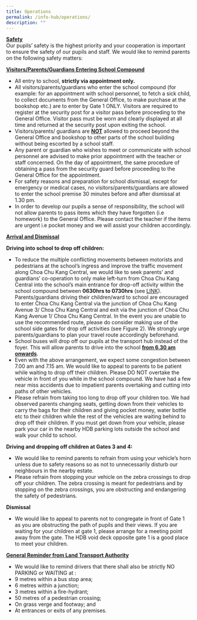 ```yaml
---
title: Operations
permalink: /info-hub/operations/
description: ""
---
```

<p><u><strong>Safety<br /></strong></u>Our pupils&rsquo; safety is the highest priority and your cooperation is important to ensure the safety of our pupils and staff. We would like to remind parents on the following safety matters:</p>
<p><strong><u>Visitors/Parents/Guardians Entering School Compound</u></strong></p>
<ul>
<li>All entry to school,&nbsp;<strong>strictly via&nbsp;appointment&nbsp;only.</strong></li>
<li>All visitors/parents/guardians who enter the school compound (for example: for an appointment with school personnel, to fetch a sick child, to collect documents from the General Office, to make purchase at the bookshop etc.) are to enter by Gate 1 ONLY. Visitors are required to register at the security post for a visitor pass before proceeding to the General Office. Visitor pass must be worn and clearly displayed at all time and&nbsp;returned at the security post upon exiting the school.</li>
<li>Visitors/parents/ guardians are&nbsp;<strong><u>NOT</u></strong>&nbsp;allowed to proceed beyond the General Office and bookshop to other parts of the school building without being escorted by a school staff.</li>
<li>Any parent or guardian who wishes to meet or communicate with school personnel are advised to make prior appointment with the teacher or staff concerned. On the day of appointment, the same procedure of obtaining a pass&nbsp;from the security guard before proceeding to the General Office for the appointment.</li>
<li>For safety reasons and preparation for school dismissal, except for emergency or medical cases, no visitors/parents/guardians are allowed to enter the school premise 30 minutes before and after dismissal at 1.30 pm.</li>
<li>In order to develop our pupils a sense of responsibility, the school will not allow parents to pass items which they have forgotten (i.e homework) to the General Office. Please contact the teacher if the items are urgent i.e pocket money and we will assist your children accordingly.</li>
</ul>
<p><strong><u>Arrival and Dismissal</u></strong></p>
<p><strong>Driving into school to drop off children:</strong></p>
<ul>
<li>To reduce the multiple conflicting movements between motorists and pedestrians at the school&rsquo;s ingress and improve the traffic movement along Choa Chu Kang Central, we would like to seek parents&rsquo; and guardians&rsquo; co-operation to only make left-turn from Choa Chu Kang Central into the school&rsquo;s main entrance for drop-off activity within the school compound between&nbsp;<strong>0630hrs to 0730hrs</strong>&nbsp;(see&nbsp;<a href="https://drive.google.com/file/d/1t_NtoJ3bMo8IxbUdWkObpp0p390R5piB/view?usp=sharing" target="_blank" rel="noopener">LINK</a>). Parents/guardians driving their children/ward to school are encouraged to enter Choa Chu Kang Central via the junction of Choa Chu Kang Avenue 3/ Choa Chu Kang Central and exit via the junction of Choa Chu Kang Avenue 1/ Choa Chu Kang Central. In the event you are unable to use the recommended route, please do consider making use of the school side gates for drop off activities (see Figure 2). We strongly urge parents/guardians to plan your travel route accordingly beforehand.</li>
<li>School buses will drop off our pupils at the transport hub instead of the foyer. This will allow parents to drive into the school&nbsp;<strong><u>from 6.30 am onwards</u></strong>.</li>
<li>Even with the above arrangement, we expect some congestion between 7.00 am and 7.15 am. We would like to appeal to parents to be patient while waiting to drop off their children. Please DO NOT overtake the vehicle in front of you while in the school compound. We have had a few near miss accidents due to impatient parents overtaking and cutting into paths of other vehicles.</li>
<li>Please refrain from taking too long to drop off your children too. We had observed parents changing seats, getting down from their vehicles to carry the bags for their children and giving pocket money, water bottle etc to their children while the rest of the vehicles are waiting behind to drop off their children. If you must get down from your vehicle, please park your car in the nearby HDB parking lots outside the school and walk your child to school.</li>
</ul>
<p><strong>Driving and dropping off children at Gates 3 and 4:</strong></p>
<ul>
<li>We would like to remind parents to refrain from using your vehicle&rsquo;s horn unless due to safety reasons so as not to unnecessarily disturb our neighbours in the nearby estate.</li>
<li>Please refrain from stopping your vehicle on the zebra crossings to drop off your children. The zebra crossing is meant for pedestrians and by stopping on the zebra crossings, you are obstructing and endangering the safety of pedestrians.</li>
</ul>
<p><strong>Dismissal</strong></p>
<ul>
<li>We would like to appeal to parents not to congregate in front of Gate 1 as you are obstructing the path of pupils and their views. If you are waiting for your children at gate 1, please arrange for a meeting point away from the gate. The HDB void deck opposite gate 1 is a good place to meet your children.</li>
</ul>
<p><strong><u>General Reminder from Land Transport Authority</u></strong></p>
<ul>
<li>We would like to remind drivers that there shall also be strictly NO PARKING or WAITING at :&nbsp;</li>
<li>9 metres within a bus stop area;</li>
<li>6 metres within a junction;</li>
<li>3 metres within a fire-hydrant;</li>
<li>50 metres of a pedestrian crossing;</li>
<li>On grass verge and footway; and</li>
<li>At entrances or exits of any premises.</li>
</ul>